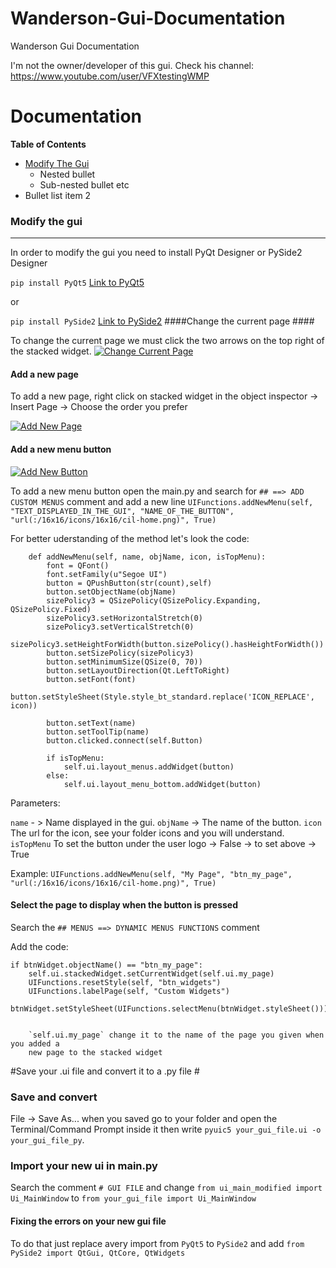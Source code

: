 # Wanderson-Gui-Documentation
Wanderson Gui Documentation


I'm not the owner/developer of this gui.
Check his channel: https://www.youtube.com/user/VFXtestingWMP


# Documentation



**Table of Contents**

- [Modify The Gui](###Modifythegui "Goto heading-1")
  - Nested bullet
   - Sub-nested bullet etc
 - Bullet list item 2 




### Modify the gui ###

                
----
In order to modify the gui you need to install PyQt Designer or PySide2 Designer

`pip install PyQt5`
	[Link to PyQt5](https://pypi.org/project/PyQt5/ "Link to PyQt5")
	
or

`pip install PySide2`
[Link to PySide2](https://pypi.org/project/PySide2/ "Link to PySide2")
####Change the current page ####

To change the current page we must click the two arrows on the top right of the stacked widget.
[![Change Current Page](https://i.imgur.com/w6Tk8WK.png "Change Current Page")](https://i.imgur.com/w6Tk8WK.png "Change Current Page")

#### Add a new page ####

To add a new page,  right click on stacked widget in the object inspector -> Insert Page -> Choose the order you prefer

[![Add New Page](https://i.imgur.com/SQue5Ue.png "Add New Page")](https://i.imgur.com/SQue5Ue.png "Add New Page")


#### Add a new menu button ####


[![Add New Button](https://i.imgur.com/zIdhiID.png "Add New Button")](https://i.imgur.com/zIdhiID.png "Add New Button")

To add a new menu button open the main.py and search for `## ==> ADD CUSTOM MENUS` comment and add a new line `UIFunctions.addNewMenu(self, "TEXT_DISPLAYED_IN_THE_GUI", "NAME_OF_THE_BUTTON", "url(:/16x16/icons/16x16/cil-home.png)", True)`

For better uderstanding of the method let's look the code:


        def addNewMenu(self, name, objName, icon, isTopMenu):
        	font = QFont()
        	font.setFamily(u"Segoe UI")
        	button = QPushButton(str(count),self)
        	button.setObjectName(objName)
			sizePolicy3 = QSizePolicy(QSizePolicy.Expanding, QSizePolicy.Fixed)
			sizePolicy3.setHorizontalStretch(0)
			sizePolicy3.setVerticalStretch(0)
			sizePolicy3.setHeightForWidth(button.sizePolicy().hasHeightForWidth())
			button.setSizePolicy(sizePolicy3)
			button.setMinimumSize(QSize(0, 70))
			button.setLayoutDirection(Qt.LeftToRight)
			button.setFont(font)
			button.setStyleSheet(Style.style_bt_standard.replace('ICON_REPLACE', icon))

			button.setText(name)
			button.setToolTip(name)
			button.clicked.connect(self.Button)

			if isTopMenu:
				self.ui.layout_menus.addWidget(button)
			else:
				self.ui.layout_menu_bottom.addWidget(button)


Parameters:

`name` - > Name displayed in the gui.
`objName` -> The name of the button.
`icon` The url for the icon, see your folder icons and you will understand.
`isTopMenu`  To set the button under the user logo -> False -> to set above -> True

Example:
`UIFunctions.addNewMenu(self, "My Page", "btn_my_page", "url(:/16x16/icons/16x16/cil-home.png)", True)`

#### Select the page to display when the button is pressed ####

Search the `## MENUS ==> DYNAMIC MENUS FUNCTIONS` comment

Add the code:
        
	if btnWidget.objectName() == "btn_my_page":
		self.ui.stackedWidget.setCurrentWidget(self.ui.my_page)
		UIFunctions.resetStyle(self, "btn_widgets")
		UIFunctions.labelPage(self, "Custom Widgets")
		btnWidget.setStyleSheet(UIFunctions.selectMenu(btnWidget.styleSheet()))
		
		
		`self.ui.my_page` change it to the name of the page you given when you added a 
		new page to the stacked widget
		
#Save your .ui file and convert it to a .py file #
### Save and convert ###

File -> Save As... when you saved go to your folder and open the Terminal/Command Prompt inside it then write `pyuic5 your_gui_file.ui -o your_gui_file_py`.

### Import your new ui in main.py ###

Search the comment `# GUI FILE` and change `from ui_main_modified import Ui_MainWindow` to `from your_gui_file import Ui_MainWindow`

#### Fixing the errors on your new gui file ####

To do that just replace avery import from `PyQt5` to `PySide2` and add 
`from PySide2 import QtGui, QtCore, QtWidgets`








